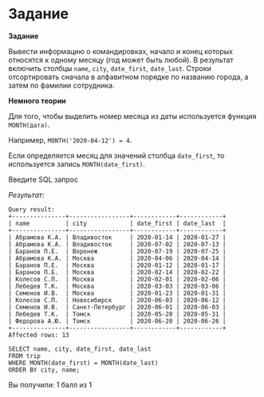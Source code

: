 # Задание

**Задание**

Вывести информацию о командировках, начало и конец которых относятся к одному месяцу (год может быть любой). В результат включить столбцы `name`, `city`, `date_first`, `date_last`. Строки отсортировать сначала  в алфавитном порядке по названию города, а затем по фамилии сотрудника.

**Немного теории**

Для того, чтобы выделить номер месяца из даты используется функция `MONTH(дата)`.

Например, `MONTH('2020-04-12') = 4`.

Если определяется месяц для  значений столбца `date_first`, то используется запись `MONTH(date_first)`.

Введите SQL запрос

*Результат:*

```mysql
Query result:
+---------------+-----------------+------------+------------+
| name          | city            | date_first | date_last  |
+---------------+-----------------+------------+------------+
| Абрамова К.А. | Владивосток     | 2020-01-14 | 2020-01-27 |
| Абрамова К.А. | Владивосток     | 2020-07-02 | 2020-07-13 |
| Баранов П.Е.  | Воронеж         | 2020-07-19 | 2020-07-25 |
| Абрамова К.А. | Москва          | 2020-04-06 | 2020-04-14 |
| Баранов П.Е.  | Москва          | 2020-01-12 | 2020-01-17 |
| Баранов П.Е.  | Москва          | 2020-02-14 | 2020-02-22 |
| Колесов С.П.  | Москва          | 2020-02-01 | 2020-02-06 |
| Лебедев Т.К.  | Москва          | 2020-03-03 | 2020-03-06 |
| Семенов И.В.  | Москва          | 2020-01-23 | 2020-01-31 |
| Колесов С.П.  | Новосибирск     | 2020-06-03 | 2020-06-12 |
| Семенов И.В.  | Санкт-Петербург | 2020-06-01 | 2020-06-03 |
| Лебедев Т.К.  | Томск           | 2020-05-20 | 2020-05-31 |
| Федорова А.Ю. | Томск           | 2020-06-20 | 2020-06-26 |
+---------------+-----------------+------------+------------+
Affected rows: 13
```

```mysql
SELECT name, city, date_first, date_last
FROM trip
WHERE MONTH(date_first) = MONTH(date_last)
ORDER BY city, name;
```

Вы получили: 1 балл из 1
